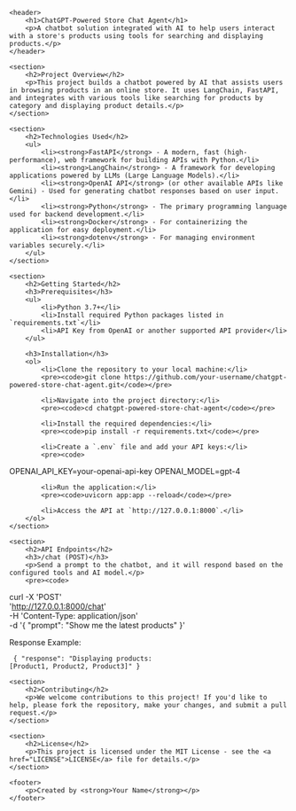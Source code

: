 <!DOCTYPE html>
<html lang="en">
<head>
    <meta charset="UTF-8">
    <meta name="viewport" content="width=device-width, initial-scale=1.0">
    <meta http-equiv="X-UA-Compatible" content="ie=edge">
    <title>ChatGPT-Powered Store Chat Agent</title>
</head>
<body>

    <header>
        <h1>ChatGPT-Powered Store Chat Agent</h1>
        <p>A chatbot solution integrated with AI to help users interact with a store's products using tools for searching and displaying products.</p>
    </header>

    <section>
        <h2>Project Overview</h2>
        <p>This project builds a chatbot powered by AI that assists users in browsing products in an online store. It uses LangChain, FastAPI, and integrates with various tools like searching for products by category and displaying product details.</p>
    </section>

    <section>
        <h2>Technologies Used</h2>
        <ul>
            <li><strong>FastAPI</strong> - A modern, fast (high-performance), web framework for building APIs with Python.</li>
            <li><strong>LangChain</strong> - A framework for developing applications powered by LLMs (Large Language Models).</li>
            <li><strong>OpenAI API</strong> (or other available APIs like Gemini) - Used for generating chatbot responses based on user input.</li>
            <li><strong>Python</strong> - The primary programming language used for backend development.</li>
            <li><strong>Docker</strong> - For containerizing the application for easy deployment.</li>
            <li><strong>dotenv</strong> - For managing environment variables securely.</li>
        </ul>
    </section>

    <section>
        <h2>Getting Started</h2>
        <h3>Prerequisites</h3>
        <ul>
            <li>Python 3.7+</li>
            <li>Install required Python packages listed in `requirements.txt`</li>
            <li>API Key from OpenAI or another supported API provider</li>
        </ul>

        <h3>Installation</h3>
        <ol>
            <li>Clone the repository to your local machine:</li>
            <pre><code>git clone https://github.com/your-username/chatgpt-powered-store-chat-agent.git</code></pre>

            <li>Navigate into the project directory:</li>
            <pre><code>cd chatgpt-powered-store-chat-agent</code></pre>

            <li>Install the required dependencies:</li>
            <pre><code>pip install -r requirements.txt</code></pre>

            <li>Create a `.env` file and add your API keys:</li>
            <pre><code>
OPENAI_API_KEY=your-openai-api-key
OPENAI_MODEL=gpt-4
            </code></pre>

            <li>Run the application:</li>
            <pre><code>uvicorn app:app --reload</code></pre>

            <li>Access the API at `http://127.0.0.1:8000`.</li>
        </ol>
    </section>

    <section>
        <h2>API Endpoints</h2>
        <h3>/chat (POST)</h3>
        <p>Send a prompt to the chatbot, and it will respond based on the configured tools and AI model.</p>
        <pre><code>
curl -X 'POST' \
  'http://127.0.0.1:8000/chat' \
  -H 'Content-Type: application/json' \
  -d '{
  "prompt": "Show me the latest products"
}'
        </code></pre>
        <p>Response Example:</p>
        <pre><code>
{
  "response": "Displaying products: [Product1, Product2, Product3]"
}
        </code></pre>
    </section>

    <section>
        <h2>Contributing</h2>
        <p>We welcome contributions to this project! If you'd like to help, please fork the repository, make your changes, and submit a pull request.</p>
    </section>

    <section>
        <h2>License</h2>
        <p>This project is licensed under the MIT License - see the <a href="LICENSE">LICENSE</a> file for details.</p>
    </section>

    <footer>
        <p>Created by <strong>Your Name</strong></p>
    </footer>

</body>
</html>

